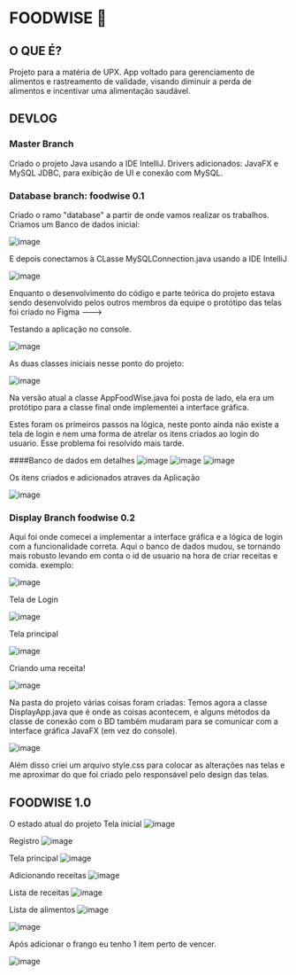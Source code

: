 # FOODWISE 🥗
## O QUE É?
Projeto para a matéria de UPX. App voltado para gerenciamento de alimentos e rastreamento de validade, visando diminuir a perda de alimentos e incentivar uma alimentação saudável.

## DEVLOG
### Master Branch
Criado o projeto Java usando a IDE IntelliJ. 
Drivers adicionados: JavaFX e MySQL JDBC, para exibição de UI e conexão com MySQL.

### Database branch: foodwise 0.1
Criado o ramo "database" a partir de onde vamos realizar os trabalhos.
Criamos um Banco de dados inicial:

![image](https://github.com/user-attachments/assets/ab717ecf-944c-4391-97d1-5bf356a61bc7)

E depois conectamos à CLasse MySQLConnection.java usando a IDE IntelliJ

![image](https://github.com/user-attachments/assets/781a1a20-4af6-4837-8029-e10fd1f51ff8)

Enquanto o desenvolvimento do código e parte teórica do projeto estava sendo desenvolvido pelos outros membros da equipe o protótipo das telas foi criado no Figma --->

Testando a aplicação no console.

![image](https://github.com/user-attachments/assets/71a1df4c-ea74-49ee-89d1-434c204cee2e)

As duas classes iniciais nesse ponto do projeto:

![image](https://github.com/user-attachments/assets/f0b6403f-3d20-4de0-a4c7-69981107a909)

Na versão atual a classe AppFoodWise.java foi posta de lado, ela era um protótipo para a classe final onde implementei a interface gráfica.

Estes foram os primeiros passos na lógica, neste ponto ainda não existe a tela de login e nem uma forma de atrelar os itens criados ao login do usuario. Esse problema foi resolvido mais tarde.

####Banco de dados em detalhes
![image](https://github.com/user-attachments/assets/36267b3d-0464-4437-bff9-2872f9acf573)
![image](https://github.com/user-attachments/assets/4962b4d0-5932-4b33-bfa4-d4f6e4109140)
![image](https://github.com/user-attachments/assets/48d98480-5bfe-4b7f-9626-bfc97af0d1e5)

Os itens criados e adicionados atraves da Aplicação

![image](https://github.com/user-attachments/assets/369e39c3-cef2-4184-ad35-b7995b602097)

### Display Branch foodwise 0.2
Aqui foi onde comecei a implementar a interface gráfica e a lógica de login com a funcionalidade correta.
Aqui o banco de dados mudou, se tornando mais robusto levando em conta o id de usuario na hora de criar receitas e comida.
exemplo:

![image](https://github.com/user-attachments/assets/538d5b41-2528-4935-af70-2695047c7b41)

Tela de Login

![image](https://github.com/user-attachments/assets/15325b5d-d4f9-4e66-8e62-fd8793dc8439)

Tela principal

![image](https://github.com/user-attachments/assets/72a07f2b-2f9f-412e-aac7-e22b82138b8b)

Criando uma receita!

![image](https://github.com/user-attachments/assets/22e252b5-c625-4be0-8411-0882c38147ad)

Na pasta do projeto várias coisas foram criadas:
Temos agora a classe DisplayApp.java que é onde as coisas acontecem, e alguns métodos da classe de conexão com o BD também mudaram para se comunicar com a interface gráfica JavaFX (em vez do console).

![image](https://github.com/user-attachments/assets/dbe68def-9323-4902-9414-d6f5419defec)

Além disso criei um arquivo style.css para colocar as alterações nas telas e me aproximar do que foi criado pelo responsável pelo design das telas.

## FOODWISE 1.0
O estado atual do projeto
Tela inicial
![image](https://github.com/user-attachments/assets/45147491-4a60-4567-90ed-6f0a217a0cde)

Registro
![image](https://github.com/user-attachments/assets/8ba09d8c-89f3-407d-9bfd-1015be67cb8e)

Tela principal
![image](https://github.com/user-attachments/assets/17676144-84aa-46bd-8c0d-227140d3fbc3)

Adicionando receitas
![image](https://github.com/user-attachments/assets/951850e0-3737-476d-91c3-ed6826df805e)

Lista de receitas
![image](https://github.com/user-attachments/assets/25c20b5d-2228-4074-a1e7-c52944ba4b69)

Lista de alimentos
![image](https://github.com/user-attachments/assets/38563350-a316-4c78-91da-57c5d62de9d8)

![image](https://github.com/user-attachments/assets/87a714e8-54e2-4a10-89bf-bd7ab9950f74)

Após adicionar o frango eu tenho 1 item perto de vencer. 

![image](https://github.com/user-attachments/assets/88e4a8e6-0a29-49a7-9fc4-369c7975cd75)

















